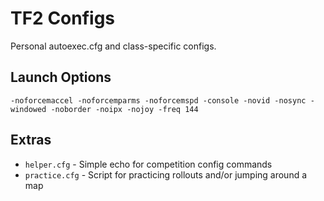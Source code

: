 # TF2 Configs

Personal autoexec.cfg and class-specific configs.

## Launch Options
`-noforcemaccel -noforcemparms -noforcemspd -console -novid -nosync -windowed -noborder -noipx -nojoy -freq 144`

## Extras

* `helper.cfg` - Simple echo for competition config commands
* `practice.cfg` - Script for practicing rollouts and/or jumping around a map